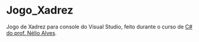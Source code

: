 # Jogo_Xadrez
Jogo de Xadrez para console do Visual Studio,  feito durante o curso de [C# do prof. Nélio Alves](https://www.udemy.com/course/programacao-orientada-a-objetos-csharp/).
